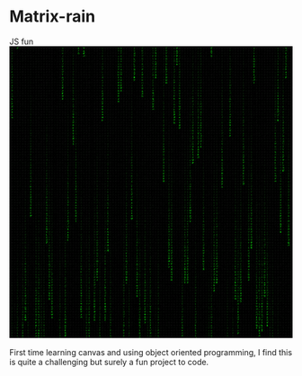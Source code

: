 # Matrix-rain
 JS fun 
![screenshot](Screenshot-Matrix-Rain.png)

First time learning canvas and using object oriented programming, I find this is quite a challenging but surely a fun project to code.

